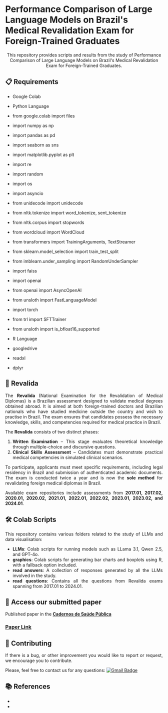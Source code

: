 #  Performance Comparison of Large Language Models on Brazil's Medical Revalidation Exam for Foreign-Trained Graduates

<p align="center">
This repository provides scripts and results from the study of Performance Comparison of Large Language Models on Brazil's Medical Revalidation Exam for Foreign-Trained Graduates.
</p>

<div align="justify">

 ## 📋 Requirements

* Google Colab
* Python Language
 * from google.colab import files
 * import numpy as np
 * import pandas as pd
 * import seaborn as sns
 * import matplotlib.pyplot as plt
 * import re
 * import random
 * import os
 * import asyncio
 * from unidecode import unidecode
 * from nltk.tokenize import word_tokenize, sent_tokenize
 * from nltk.corpus import stopwords
 * from wordcloud import WordCloud
 * from transformers import TrainingArguments, TextStreamer
 * from sklearn.model_selection import train_test_split
 * from imblearn.under_sampling import RandomUnderSampler
 * import faiss
 * import openai
 * from openai import AsyncOpenAI
 * from unsloth import FastLanguageModel
 * import torch
 * from trl import SFTTrainer
 * from unsloth import is_bfloat16_supported

* R Language
 * googledrive
 * readxl
 * dplyr

## 📖  Revalida

The **Revalida** (National Examination for the Revalidation of Medical Diplomas) is a Brazilian assessment designed to validate medical degrees obtained abroad. It is aimed at both foreign-trained doctors and Brazilian nationals who have studied medicine outside the country and wish to practise in Brazil. The exam ensures that candidates possess the necessary knowledge, skills, and competencies required for medical practice in Brazil.

The **Revalida** consists of two distinct phases:
1. **Written Examination** – This stage evaluates theoretical knowledge through multiple-choice and discursive questions.
2. **Clinical Skills Assessment** – Candidates must demonstrate practical medical competencies in simulated clinical scenarios.

To participate, applicants must meet specific requirements, including legal residency in Brazil and submission of authenticated academic documents. The exam is conducted twice a year and is now the **sole method** for revalidating foreign medical diplomas in Brazil.

Available exam repositories include assessments from **2017.01, 2017.02, 2020.01, 2020.02, 2021.01, 2022.01, 2022.02, 2023.01, 2023.02, and 2024.01**.

## 🛠 Colab Scripts

This repository contains various folders related to the study of LLMs and data visualisation:

- **LLMs**: Colab scripts for running models such as LLama 3.1, Qwen 2.5, and GPT-4o.  
- **graphics**: Colab scripts for generating bar charts and boxplots using R, with a fallback option included.  
- **read answers**: A collection of responses generated by all the LLMs involved in the study.  
- **read questions**: Contains all the questions from Revalida exams spanning from 2017.01 to 2024.01.  

## 🤖 Access our submitted paper

Published paper in the <a href="https://cadernos.ensp.fiocruz.br/ojs/index.php/csp"> <strong>Cadernos de Saúde Pública</strong></a>

### [Paper Link]() 

## 👏 Contributing
 
If there is a bug, or other improvement you would like to report or request, we encourage you to contribute.

Please, feel free to contact us for any questions: [![Gmail Badge](https://img.shields.io/badge/-ariel.teles@ifma.edu.br-c14438?style=flat-square&logo=Gmail&logoColor=white&link=mailto:ariel.teles@ifma.edu.br)](mailto:ariel.teles@ifma.edu.br )


## 📚 References

* 
*

